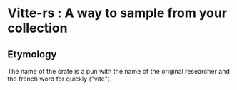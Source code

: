 # Vitte-rs : A way to sample from your collection

## Etymology
The name of the crate is a pun with the name of the original researcher and the
french word for quickly ("vite").
